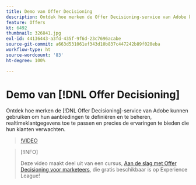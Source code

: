 ```yaml
---
title: Demo van Offer Decisioning
description: Ontdek hoe merken de Offer Decisioning-service van Adobe kunnen gebruiken om hun aanbiedingen te definiëren en te beheren, realtimeklantgegevens toe te passen en precies de ervaringen te bieden die hun klanten verwachten.
feature: Offers
kt: 6492
thumbnail: 326841.jpg
exl-id: 44136443-a3fd-435f-9f6d-23c7696acabe
source-git-commit: a663d531061ef343d10b837c447242b89f020eba
workflow-type: ht
source-wordcount: '83'
ht-degree: 100%

---
```


# Demo van [!DNL Offer Decisioning]

Ontdek hoe merken de [!DNL Offer Decisioning]-service van Adobe kunnen gebruiken om hun aanbiedingen te definiëren en te beheren, realtimeklantgegevens toe te passen en precies de ervaringen te bieden die hun klanten verwachten.

>[!VIDEO](https://video.tv.adobe.com/v/326841?quality=12&learn=on)

>[!INFO]
>
> Deze video maakt deel uit van een cursus, [Aan de slag met Offer Decisioning voor marketeers](https://experienceleague.adobe.com/?recommended=ExperiencePlatform-U-1-2020.1.offerdecisioning), die gratis beschikbaar is op Experience League!
